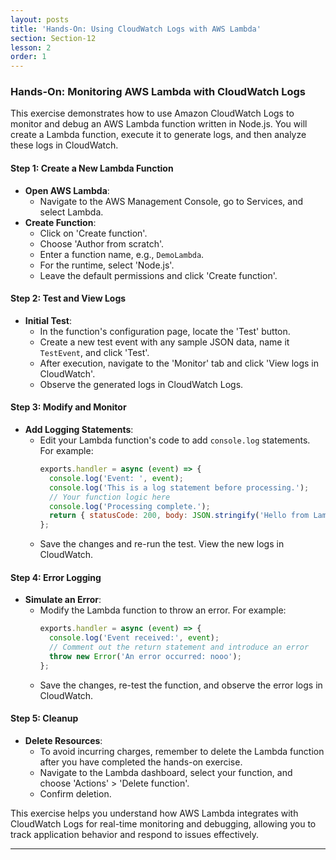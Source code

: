 ```yaml
---
layout: posts
title: 'Hands-On: Using CloudWatch Logs with AWS Lambda'
section: Section-12
lesson: 2
order: 1
---
```


### Hands-On: Monitoring AWS Lambda with CloudWatch Logs

This exercise demonstrates how to use Amazon CloudWatch Logs to monitor and debug an AWS Lambda function written in Node.js. You will create a Lambda function, execute it to generate logs, and then analyze these logs in CloudWatch.

<!-- pagebreak -->

#### Step 1: Create a New Lambda Function

- **Open AWS Lambda**:
  - Navigate to the AWS Management Console, go to Services, and select Lambda.
- **Create Function**:
  - Click on 'Create function'.
  - Choose 'Author from scratch'.
  - Enter a function name, e.g., `DemoLambda`.
  - For the runtime, select 'Node.js'.
  - Leave the default permissions and click 'Create function'.

<!-- pagebreak -->

#### Step 2: Test and View Logs

- **Initial Test**:
  - In the function's configuration page, locate the 'Test' button.
  - Create a new test event with any sample JSON data, name it `TestEvent`, and click 'Test'.
  - After execution, navigate to the 'Monitor' tab and click 'View logs in CloudWatch'.
  - Observe the generated logs in CloudWatch Logs.

<!-- pagebreak -->

#### Step 3: Modify and Monitor

- **Add Logging Statements**:
  - Edit your Lambda function's code to add `console.log` statements. For example:
    ```js
    exports.handler = async (event) => {
      console.log('Event: ', event);
      console.log('This is a log statement before processing.');
      // Your function logic here
      console.log('Processing complete.');
      return { statusCode: 200, body: JSON.stringify('Hello from Lambda!') };
    };
    ```
  - Save the changes and re-run the test. View the new logs in CloudWatch.

<!-- pagebreak -->

#### Step 4: Error Logging

- **Simulate an Error**:
  - Modify the Lambda function to throw an error. For example:
    ```js
    exports.handler = async (event) => {
      console.log('Event received:', event);
      // Comment out the return statement and introduce an error
      throw new Error('An error occurred: nooo');
    };
    ```
  - Save the changes, re-test the function, and observe the error logs in CloudWatch.

<!-- pagebreak -->

#### Step 5: Cleanup

- **Delete Resources**:
  - To avoid incurring charges, remember to delete the Lambda function after you have completed the hands-on exercise.
  - Navigate to the Lambda dashboard, select your function, and choose 'Actions' > 'Delete function'.
  - Confirm deletion.

This exercise helps you understand how AWS Lambda integrates with CloudWatch Logs for real-time monitoring and debugging, allowing you to track application behavior and respond to issues effectively.

---
